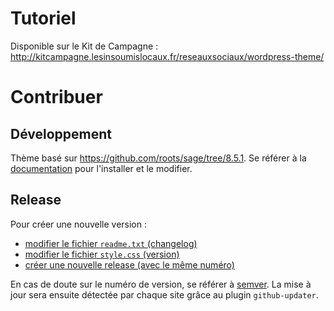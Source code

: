 # Tutoriel

Disponible sur le Kit de Campagne : http://kitcampagne.lesinsoumislocaux.fr/reseauxsociaux/wordpress-theme/

# Contribuer

## Développement

Thème basé sur https://github.com/roots/sage/tree/8.5.1. Se référer à la [documentation](https://roots.io/sage/docs/theme-installation/) pour l'installer et le modifier.

## Release

Pour créer une nouvelle version :

* [modifier le fichier `readme.txt` (changelog)](https://github.com/insoumis-local/wordpress-template-legislatives/blob/master/readme.txt)
* [modifier le fichier `style.css` (version)](https://github.com/insoumis-local/wordpress-template-legislatives/blob/master/style.css)
* [créer une nouvelle release (avec le même numéro)](https://github.com/insoumis-local/wordpress-template-legislatives/releases/new)

En cas de doute sur le numéro de version, se référer à [semver](http://putaindecode.io/fr/articles/semver/). La mise à jour sera ensuite détectée par chaque site grâce au plugin `github-updater`.

